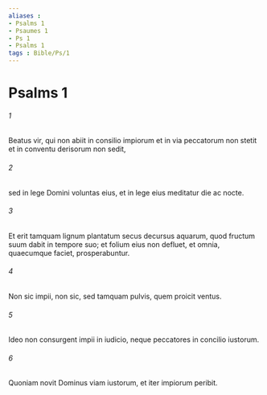 ```yaml
---
aliases : 
- Psalms 1
- Psaumes 1
- Ps 1
- Psalms 1
tags : Bible/Ps/1
---
```


# Psalms 1

###### 1
Beatus vir, qui non abiit in consilio impiorum et in via peccatorum non stetit et in conventu derisorum non sedit,
###### 2
sed in lege Domini voluntas eius, et in lege eius meditatur die ac nocte.
###### 3
Et erit tamquam lignum plantatum secus decursus aquarum, quod fructum suum dabit in tempore suo; et folium eius non defluet, et omnia, quaecumque faciet, prosperabuntur.
###### 4
Non sic impii, non sic, sed tamquam pulvis, quem proicit ventus.
###### 5
Ideo non consurgent impii in iudicio, neque peccatores in concilio iustorum.
###### 6
Quoniam novit Dominus viam iustorum, et iter impiorum peribit.
